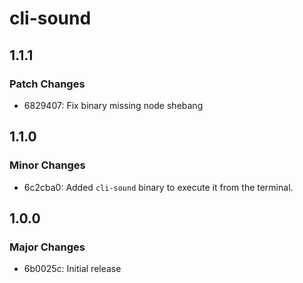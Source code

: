 # cli-sound

## 1.1.1

### Patch Changes

- 6829407: Fix binary missing node shebang

## 1.1.0

### Minor Changes

- 6c2cba0: Added `cli-sound` binary to execute it from the terminal.

## 1.0.0

### Major Changes

- 6b0025c: Initial release
